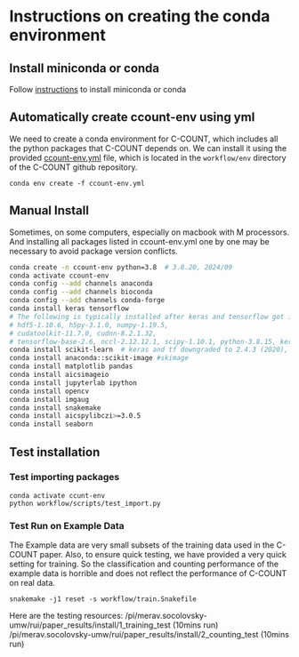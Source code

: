 # Instructions on creating the conda environment 

## Install miniconda or conda

Follow [instructions](https://www.anaconda.com/docs/getting-started/miniconda/install) to install miniconda or conda


## Automatically create ccount-env using yml

We need to create a conda environment for C-COUNT, which includes all the python packages that C-COUNT depends on.
We can install it using the provided [ccount-env.yml](https://raw.githubusercontent.com/radio1988/ccount/refs/heads/master/workflow/env/ccount-env.yml) file, which is located in the `workflow/env` directory of the C-COUNT github repository.

```commandline
conda env create -f ccount-env.yml
```


## Manual Install

Sometimes, on some computers, especially on macbook with M processors. And installing all packages listed in ccount-env.yml one by one may be necessary to avoid package version conflicts.

```bash
conda create -n ccount-env python=3.8  # 3.8.20, 2024/09
conda activate ccount-env
conda config --add channels anaconda
conda config --add channels bioconda
conda config --add channels conda-forge
conda install keras tensorflow 
# The following is typically installed after keras and tensorflow got installed
# hdf5-1.10.6, h5py-3.1.0, numpy-1.19.5,
# cudatoolkit-11.7.0, cudnn-8.2.1.32,
# tensorflow-base-2.6, nccl-2.12.12.1, scipy-1.10.1, python-3.8.15, keras 2.6
conda install scikit-learn  # keras and tf downgraded to 2.4.3 (2020), h5py to 2.1
conda install anaconda::scikit-image #skimage
conda install matplotlib pandas
conda install aicsimageio
conda install jupyterlab ipython
conda install opencv
conda install imgaug
conda install snakemake
conda install aicspylibczi>=3.0.5 
conda install seaborn
```

## Test installation

### Test importing packages

```commandline
conda activate ccunt-env
python workflow/scripts/test_import.py
```

### Test Run on Example Data

The Example data are very small subsets of the training data used in the C-COUNT paper. Also, to ensure quick testing, we have provided a very quick setting for training. So the classification and counting performance of the example data is horrible and does not reflect the performance of C-COUNT on real data.

```commandline
snakemake -j1 reset -s workflow/train.Snakefile
```

Here are the testing resources:
/pi/merav.socolovsky-umw/rui/paper_results/install/1_training_test (10mins run)
/pi/merav.socolovsky-umw/rui/paper_results/install/2_counting_test (10mins run)
